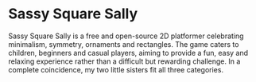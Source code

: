 # Sassy Square Sally
Sassy Square Sally is a free and open-source 2D platformer celebrating
minimalism, symmetry, ornaments and rectangles. The game caters to children,
beginners and casual players, aiming to provide a fun, easy and relaxing
experience rather than a difficult but rewarding challenge. In a complete
coincidence, my two little sisters fit all three categories.

<!-- TODO: Gallery -->
<!-- TODO: Controls -->
<!-- TODO: Dependencies -->
<!-- TODO: Building -->

<!-- TODO: speed-run video -->
<!-- TODO: screenshots -->
<!-- TODO: packages -->
<!-- TODO: installation instructions -->
<!-- TODO: keybindings -->
<!-- TODO: dependencies -->
